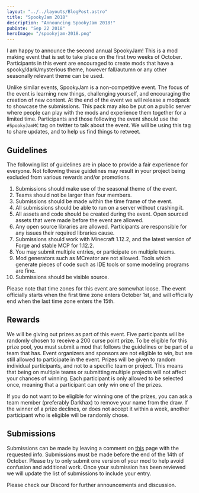 ```yaml
---
layout: "../../layouts/BlogPost.astro"
title: "SpookyJam 2018"
description: "Announcing SpookyJam 2018!"
pubDate: "Sep 22 2018"
heroImage: "/spookyjam-2018.png"
---
```


I am happy to announce the second annual SpookyJam! This is a mod making event that is set to take place on the first two weeks of October. Participants in this event are encouraged to create mods that have a spooky/dark/mysterious theme, however fall/autumn or any other seasonally relevant theme can be used. 

Unlike similar events, SpookyJam is a non-competitive event. The focus of the event is learning new things, challenging yourself, and encouraging the creation of new content. At the end of the event we will release a modpack to showcase the submissions. This pack may also be put on a public server where people can play with the mods and experience them together for a limited time. Participants and those following the event should use the `#SpookyJamMC` tag on twitter to talk about the event. We will be using this tag to share updates, and to help us find things to retweet.

## Guidelines

The following list of guidelines are in place to provide a fair experience for everyone. Not following these guidelines may result in your project being excluded from various rewards and/or promotions.

1. Submissions should make use of the seasonal theme of the event.
2. Teams should not be larger than four members.
3. Submissions should be made within the time frame of the event.
4. All submissions should be able to run on a server without crashing it.
5. All assets and code should be created during the event. Open sourced assets that were made before the event are allowed.
6. Any open source libraries are allowed. Participants are responsible for any issues their required libraries cause.
7. Submissions should work with Minecraft 1.12.2, and the latest version of Forge and stable MCP for 1.12.2.
8. You may submit multiple entries, or participate on multiple teams.
9. Mod generators such as MCreator are not allowed. Tools which generate pieces of code such as IDE tools or some modeling programs are fine.
10. Submissions should be visible source.

Please note that time zones for this event are somewhat loose. The event officially starts when the first time zone enters October 1st, and will officially end when the last time zone enters the 15th.

## Rewards

We will be giving out prizes as part of this event. Five participants will be randomly chosen to receive a 200 curse point prize. To be eligible for this prize pool, you must submit a mod that follows the guidelines or be part of a team that has. Event organizers and sponsors are not eligible to win, but are still allowed to participate in the event. Prizes will be given to random individual participants, and not to a specific team or project. This means that being on multiple teams or submitting multiple projects will not affect your chances of winning. Each participant is only allowed to be selected once, meaning that a participant can only win one of the prizes.

If you do not want to be eligible for winning one of the prizes, you can ask a team member (preferably Darkhax) to remove your name from the draw. If the winner of a prize declines, or does not accept it within a week, another participant who is eligible will be randomly chose.

## Submissions

Submissions can be made by leaving a comment on [this](https://gist.github.com/darkhax/a8c619d2597383e47166f98dbb98616b) page with the requested info. Submissions must be made before the end of the 14th of October. Please try to only submit one version of your mod to help avoid confusion and additional work. Once your submission has been reviewed we will update the list of submissions to include your entry.

Please check our Discord for further announcements and discussion.